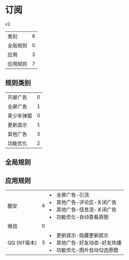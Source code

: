 # 订阅

v2

|||
| - |:-:|
|类别|6|
|全局规则|0|
|应用|3|
|应用规则|7|

## 规则类别

|||
| - |:-:|
|开屏广告|0|
|全屏广告|1|
|青少年弹窗|0|
|更新提示|1|
|其他广告|3|
|功能优化|2|

## 全局规则



## 应用规则

||||
| - |:-:|-|
|酷安|4|<li>全屏广告-引流<li>其他广告-评论区-关闭广告<li>其他广告-信息流-关闭广告<li>功能优化-自动查看原图|
|微信|0||
|QQ (NT版本)|3|<li>更新提示-隐藏更新提示<li>其他广告-好友动态-好友热播<li>功能优化-图片自动勾选原图|

